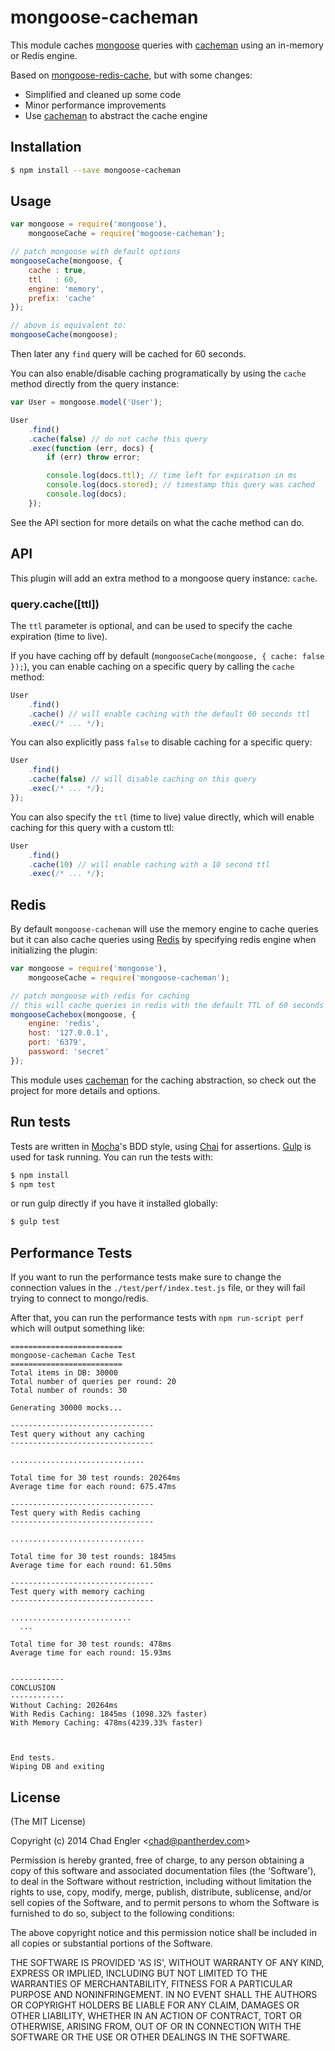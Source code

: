 # mongoose-cacheman

This module caches [mongoose][1] queries with [cacheman][2] using an in-memory or Redis engine.

Based on [mongoose-redis-cache][3], but with some changes:

- Simplified and cleaned up some code
- Minor performance improvements
- Use [cacheman][2] to abstract the cache engine



[1]: http://http://mongoosejs.com/
[2]: https://github.com/cayasso/cacheman
[3]: https://github.com/conancat/mongoose-redis-cache

## Installation

``` bash
$ npm install --save mongoose-cacheman
```

## Usage

``` javascript
var mongoose = require('mongoose'),
    mongooseCache = require('mogoose-cacheman');

// patch mongoose with default options
mongooseCache(mongoose, {
    cache : true,
    ttl   : 60,
    engine: 'memory',
    prefix: 'cache'
});

// above is equivalent to:
mongooseCache(mongoose);
```

Then later any `find` query will be cached for 60 seconds.

You can also enable/disable caching programatically by using the `cache` method directly from the query instance:

``` javascript
var User = mongoose.model('User');

User
    .find()
    .cache(false) // do not cache this query
    .exec(function (err, docs) {
        if (err) throw error;

        console.log(docs.ttl); // time left for expiration in ms
        console.log(docs.stored); // timestamp this query was cached
        console.log(docs);
    });
```

See the API section for more details on what the cache method can do.

## API

This plugin will add an extra method to a mongoose query instance: `cache`.

### query.cache([ttl])

The `ttl` parameter is optional, and can be used to specify the cache expiration (time to live).

If you have caching off by default (`mongooseCache(mongoose, { cache: false });`), you can enable caching on
a specific query by calling the `cache` method:

``` javascript
User
    .find()
    .cache() // will enable caching with the default 60 seconds ttl
    .exec(/* ... */);
```

You can also explicitly pass `false` to disable caching for a specific query:

``` javascript
User
    .find()
    .cache(false) // will disable caching on this query
    .exec(/* ... */);
});
```

You can also specify the `ttl` (time to live) value directly, which will enable caching for this query
with a custom ttl:

``` javascript
User
    .find()
    .cache(10) // will enable caching with a 10 second ttl
    .exec(/* ... */);
```

## Redis

By default `mongoose-cacheman` will use the memory engine to cache queries but it can also cache queries using
[Redis][20] by specifying redis engine when initializing the plugin:

``` javascript
var mongoose = require('mongoose'),
    mongooseCache = require('mongoose-cacheman');

// patch mongoose with redis for caching
// this will cache queries in redis with the default TTL of 60 seconds
mongooseCachebox(mongoose, {
    engine: 'redis',
    host: '127.0.0.1',
    port: '6379',
    password: 'secret'
});
```

This module uses [cacheman][21] for the caching abstraction, so check out the project for more details and options.

[20]: http://redis.io/
[21]: https://github.com/cayasso/cacheman

## Run tests

Tests are written in [Mocha][30]'s BDD style, using [Chai][31] for assertions. [Gulp][32] is used for task running.
You can run the tests with:

``` bash
$ npm install
$ npm test
```

or run gulp directly if you have it installed globally:

``` bash
$ gulp test
```

[30]: http://visionmedia.github.io/mocha/
[31]: http://chaijs.com/
[32]: http://gulpjs.com/

## Performance Tests

If you want to run the performance tests make sure to change the connection values in the `./test/perf/index.test.js`
file, or they will fail trying to connect to mongo/redis.

After that, you can run the performance tests with `npm run-script perf` which will output something like:

```
=========================
mongoose-cacheman Cache Test
=========================
Total items in DB: 30000
Total number of queries per round: 20
Total number of rounds: 30

Generating 30000 mocks...

--------------------------------
Test query without any caching
--------------------------------

..............................

Total time for 30 test rounds: 20264ms
Average time for each round: 675.47ms

--------------------------------
Test query with Redis caching
--------------------------------

..............................

Total time for 30 test rounds: 1845ms
Average time for each round: 61.50ms

--------------------------------
Test query with memory caching
--------------------------------

...........................
  ...

Total time for 30 test rounds: 478ms
Average time for each round: 15.93ms


------------
CONCLUSION
------------
Without Caching: 20264ms
With Redis Caching: 1845ms (1098.32% faster)
With Memory Caching: 478ms(4239.33% faster)



End tests.
Wiping DB and exiting
```


## License

(The MIT License)

Copyright (c) 2014 Chad Engler &lt;chad@pantherdev.com&gt;

Permission is hereby granted, free of charge, to any person obtaining
a copy of this software and associated documentation files (the
'Software'), to deal in the Software without restriction, including
without limitation the rights to use, copy, modify, merge, publish,
distribute, sublicense, and/or sell copies of the Software, and to
permit persons to whom the Software is furnished to do so, subject to
the following conditions:

The above copyright notice and this permission notice shall be
included in all copies or substantial portions of the Software.

THE SOFTWARE IS PROVIDED 'AS IS', WITHOUT WARRANTY OF ANY KIND,
EXPRESS OR IMPLIED, INCLUDING BUT NOT LIMITED TO THE WARRANTIES OF
MERCHANTABILITY, FITNESS FOR A PARTICULAR PURPOSE AND NONINFRINGEMENT.
IN NO EVENT SHALL THE AUTHORS OR COPYRIGHT HOLDERS BE LIABLE FOR ANY
CLAIM, DAMAGES OR OTHER LIABILITY, WHETHER IN AN ACTION OF CONTRACT,
TORT OR OTHERWISE, ARISING FROM, OUT OF OR IN CONNECTION WITH THE
SOFTWARE OR THE USE OR OTHER DEALINGS IN THE SOFTWARE.
